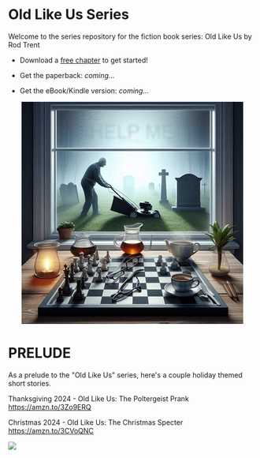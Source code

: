 # Old Like Us Series

Welcome to the series repository for the fiction book series: Old Like Us by Rod Trent

* Download a <a href="Free_Chapter/Old Like Us 6 x 9 inch (15.24 x 22.86 cm) First Chapter.pdf" target="_blank">free chapter</a> to get started!

* Get the paperback: _coming..._ 

* Get the eBook/Kindle version: _coming..._

<p align="center"><img src="https://github.com/rod-trent/OldLikeUs/blob/main/Images/smaller.jpg"></center></p>

# PRELUDE

As a prelude to the "Old Like Us" series, here's a couple holiday themed short stories.

Thanksgiving 2024 - Old Like Us: The Poltergeist Prank https://amzn.to/3Zo9ERQ

Christmas 2024 - Old Like Us: The Christmas Specter https://amzn.to/3CVoQNC

<p align="left"><img src="https://github.com/rod-trent/OldLikeUs/blob/main/Images/OldShortsSmall.jpg?raw=true"></left></p>



